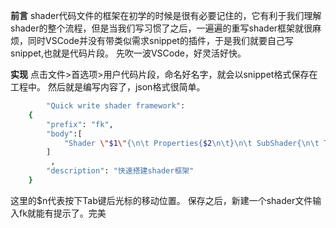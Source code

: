 **前言**
shader代码文件的框架在初学的时候是很有必要记住的，它有利于我们理解shader的整个流程，但是当我们写习惯了之后，一遍遍的重写shader框架就很麻烦，同时VSCode并没有带类似需求snippet的插件，于是我们就要自己写snippet,也就是代码片段。
先吹一波VSCode，好灵活好快。

**实现**
点击文件>首选项>用户代码片段，命名好名字，就会以snippet格式保存在工程中。
然后就是编写内容了，json格式很简单。

```bash
        "Quick write shader framework":   
    {
        "prefix": "fk",
        "body":[
            "Shader \"$1\"{\n\t Properties{$2\n\t}\n\t SubShader{\n\t Tags{$3}\n\t pass{\n\t\t Tags{$4}\n\t\t CGPROGRAM\n\t\t #pragma vertex vert\n\t\t #pragma fragment frag $5\n\t\t #include \"UnityCG.cginc\"\n\t\t struct a2v{$6\n\t\t};\n\t\t struct v2f{$7\n\t\t};\n\t\t v2f vert(a2v v){$8\n\t\t}\n\t\t fixed4 frag(v2f f){$9\n\t\t}\n\t\tENDCG\n\t}\n}\n\tFallback\"Diffuse$10\"\n}"
        ]
         ,
        "description": "快速搭建shader框架"
    }
```

这里的$n代表按下Tab键后光标的移动位置。
保存之后，新建一个shader文件输入fk就能有提示了。完美
